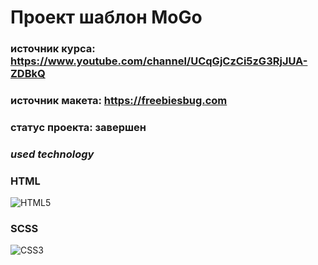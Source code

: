 # Проект шаблон MoGo

### источник курса: https://www.youtube.com/channel/UCqGjCzCi5zG3RjJUA-ZDBkQ

### источник макета: https://freebiesbug.com

### статус проекта: завершен

### _used technology_

### HTML

![HTML5](https://img.icons8.com/color/50/000000/html-5--v1.png)

### SCSS

![CSS3](https://img.icons8.com/color/48/000000/css3.png)

